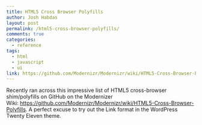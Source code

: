 ```yaml
---
title: HTML5 Cross Browser Polyfills
author: Josh Habdas
layout: post
permalink: /html5-cross-browser-polyfills/
comments: true
categories:
  - reference
tags:
  - html
  - javascript
  - ui
link: https://github.com/Modernizr/Modernizr/wiki/HTML5-Cross-Browser-Polyfills
---
```

Recently ran across this impressive list of HTML5 cross-browser shim/polyfills on GitHub on the Modernizer Wiki: <https://github.com/Modernizr/Modernizr/wiki/HTML5-Cross-Browser-Polyfills>. A perfect excuse to try out the Link format in the WordPress Twenty Eleven theme.

